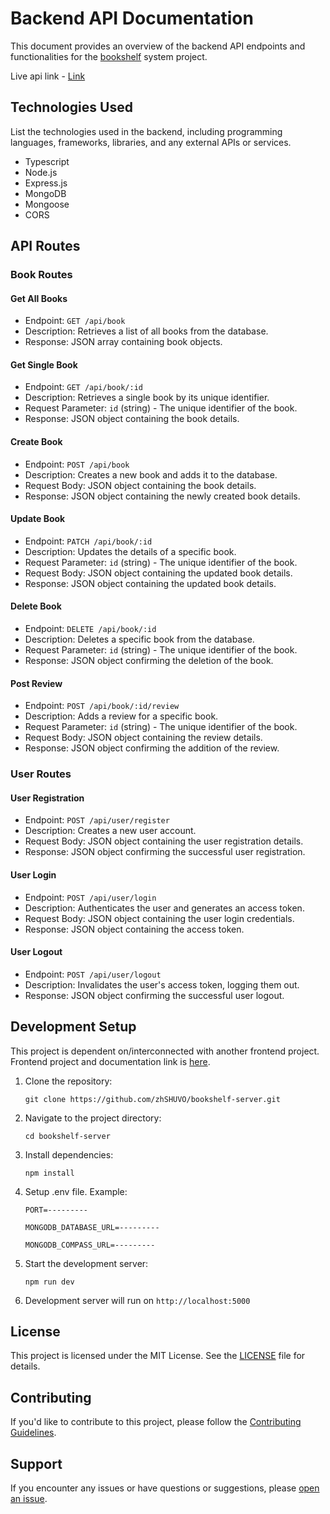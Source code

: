 # Backend API Documentation

This document provides an overview of the backend API endpoints and functionalities for the [bookshelf](https://github.com/zhSHUVO/bookshelf) system project.

Live api link - [Link](https://bookshelf-server-zhshuvo.vercel.app/)

## Technologies Used

List the technologies used in the backend, including programming languages, frameworks, libraries, and any external APIs or services.

-   Typescript
-   Node.js
-   Express.js
-   MongoDB
-   Mongoose
-   CORS

## API Routes

### Book Routes

#### Get All Books

-   Endpoint: `GET /api/book`
-   Description: Retrieves a list of all books from the database.
-   Response: JSON array containing book objects.

#### Get Single Book

-   Endpoint: `GET /api/book/:id`
-   Description: Retrieves a single book by its unique identifier.
-   Request Parameter: `id` (string) - The unique identifier of the book.
-   Response: JSON object containing the book details.

#### Create Book

-   Endpoint: `POST /api/book`
-   Description: Creates a new book and adds it to the database.
-   Request Body: JSON object containing the book details.
-   Response: JSON object containing the newly created book details.

#### Update Book

-   Endpoint: `PATCH /api/book/:id`
-   Description: Updates the details of a specific book.
-   Request Parameter: `id` (string) - The unique identifier of the book.
-   Request Body: JSON object containing the updated book details.
-   Response: JSON object containing the updated book details.

#### Delete Book

-   Endpoint: `DELETE /api/book/:id`
-   Description: Deletes a specific book from the database.
-   Request Parameter: `id` (string) - The unique identifier of the book.
-   Response: JSON object confirming the deletion of the book.

#### Post Review

-   Endpoint: `POST /api/book/:id/review`
-   Description: Adds a review for a specific book.
-   Request Parameter: `id` (string) - The unique identifier of the book.
-   Request Body: JSON object containing the review details.
-   Response: JSON object confirming the addition of the review.

### User Routes

#### User Registration

-   Endpoint: `POST /api/user/register`
-   Description: Creates a new user account.
-   Request Body: JSON object containing the user registration details.
-   Response: JSON object confirming the successful user registration.

#### User Login

-   Endpoint: `POST /api/user/login`
-   Description: Authenticates the user and generates an access token.
-   Request Body: JSON object containing the user login credentials.
-   Response: JSON object containing the access token.

#### User Logout

-   Endpoint: `POST /api/user/logout`
-   Description: Invalidates the user's access token, logging them out.
-   Response: JSON object confirming the successful user logout.

## Development Setup

This project is dependent on/interconnected with another frontend project. Frontend project and documentation link is [here](https://github.com/zhSHUVO/bookshelf).

1. Clone the repository:
    ```shell
    git clone https://github.com/zhSHUVO/bookshelf-server.git
    ```
2. Navigate to the project directory:
    ```shell
    cd bookshelf-server
    ```
3. Install dependencies:
    ```shell
    npm install
    ```
4. Setup .env file. Example:

    ```shell
    PORT=---------

    MONGODB_DATABASE_URL=---------

    MONGODB_COMPASS_URL=---------
    ```

5. Start the development server:
    ```shell
    npm run dev
    ```
6. Development server will run on `http://localhost:5000`

## License

This project is licensed under the MIT License. See the [LICENSE](LICENSE) file for details.

## Contributing

If you'd like to contribute to this project, please follow the [Contributing Guidelines](CONTRIBUTING.md).

## Support

If you encounter any issues or have questions or suggestions, please [open an issue](https://github.com/your-username/your-project/issues).
